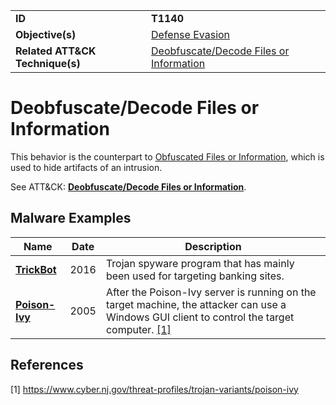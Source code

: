 |||
|---------|------------------------|
|**ID**|**T1140**|
|**Objective(s)**| [Defense Evasion](https://github.com/MBCProject/mbc-markdown/tree/master/defense-evasion)|
|**Related ATT&CK Technique(s)**|[Deobfuscate/Decode Files or Information](https://attack.mitre.org/techniques/T1140)|


Deobfuscate/Decode Files or Information
=======================================
This behavior is the counterpart to [Obfuscated Files or Information](https://github.com/MBCProject/mbc-markdown/blob/master/defense-evasion/obfuscate-files.md), which is used to hide artifacts of an intrusion. 

See ATT&CK: [**Deobfuscate/Decode Files or Information**](https://attack.mitre.org/techniques/T1140).

Malware Examples
----------------
|Name|Date|Description|
|-----------------------------|-----------|-----------------------------|
|[**TrickBot**](https://github.com/MBCProject/mbc-markdown/tree/master/xample-malware/trickbot.md)|2016|Trojan spyware program that has mainly been used for targeting banking sites.|
|[**Poison-Ivy**](https://github.com/MBCProject/mbc-markdown/tree/master/xample-malware/poison-ivy.md)|2005|After the Poison-Ivy server is running on the target machine, the attacker can use a Windows GUI client to control the target computer. [[1]](#1)|

References
----------
<a name="1">[1]</a> https://www.cyber.nj.gov/threat-profiles/trojan-variants/poison-ivy
